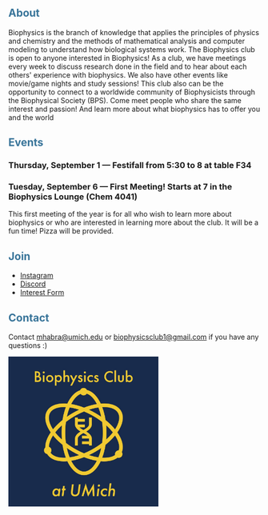 <h2 style="color:#387499;">About</h2>

Biophysics is the branch of knowledge that applies the principles of physics and chemistry and the methods of mathematical analysis and computer modeling to understand how biological systems work. The Biophysics club is open to anyone interested in Biophysics! As a club, we have meetings every week to discuss research done in the field and to hear about each others' experience with biophysics. We also have other events like movie/game nights and study sessions! This club also can be the opportunity to connect to a worldwide community of Biophysicists through the Biophysical Society (BPS). Come meet people who share the same interest and passion! And learn more about what biophysics has to offer you and the world

<h2 style="color:#387499;">Events</h2>

### Thursday, September 1 — Festifall from 5:30 to 8 at table F34
### Tuesday, September 6 — First Meeting! Starts at 7 in the Biophysics Lounge (Chem 4041)
This first meeting of the year is for all who wish to learn more about biophysics or who are interested in learning more about the club. It will be a fun time! Pizza will be provided.

<h2 style="color:#387499;">Join</h2>

* [Instagram](https://www.instagram.com/umich_biophysics_club/)
* [Discord](https://discord.gg/vMwssCNa5k)
* [Interest Form](https://forms.gle/di5YEcsJMRqbZVG98)

<h2 style="color:#387499;">Contact</h2>

Contact mhabra@umich.edu or biophysicsclub1@gmail.com if you have any questions :)


<img src="./club-logo-text.jpg" alt="Biophysics Club Logo" width="300" height="300">
